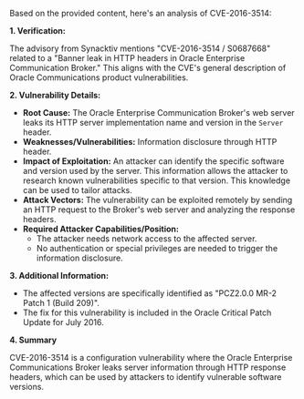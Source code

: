 Based on the provided content, here's an analysis of CVE-2016-3514:

**1. Verification:**

The advisory from Synacktiv mentions "CVE-2016-3514 / S0687668" related to a "Banner leak in HTTP headers in Oracle Enterprise Communication Broker." This aligns with the CVE's general description of Oracle Communications product vulnerabilities.

**2. Vulnerability Details:**

*   **Root Cause:** The Oracle Enterprise Communication Broker's web server leaks its HTTP server implementation name and version in the `Server` header.
*   **Weaknesses/Vulnerabilities:** Information disclosure through HTTP header.
*   **Impact of Exploitation:** An attacker can identify the specific software and version used by the server. This information allows the attacker to research known vulnerabilities specific to that version. This knowledge can be used to tailor attacks.
*   **Attack Vectors:** The vulnerability can be exploited remotely by sending an HTTP request to the Broker's web server and analyzing the response headers.
*   **Required Attacker Capabilities/Position:**
    *   The attacker needs network access to the affected server.
    *   No authentication or special privileges are needed to trigger the information disclosure.

**3. Additional Information:**

*   The affected versions are specifically identified as "PCZ2.0.0 MR-2 Patch 1 (Build 209)".
*   The fix for this vulnerability is included in the Oracle Critical Patch Update for July 2016.

**4. Summary**

CVE-2016-3514 is a configuration vulnerability where the Oracle Enterprise Communications Broker leaks server information through HTTP response headers, which can be used by attackers to identify vulnerable software versions.